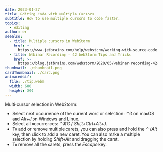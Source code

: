 ```yaml
---
date: 2023-01-27
title: Editing Code with Multiple Cursors
subtitle: How to use multiple cursors to code faster.
topics:
  - editing
author: er
seealso:
  - title: Multiple cursors in WebStorm
    href: >-
      https://www.jetbrains.com/help/webstorm/working-with-source-code.html#multiple_cursor
  - title: Webinar Recording - 42 WebStorm Tips and Tricks
    href: >-
      https://blog.jetbrains.com/webstorm/2020/05/webinar-recording-42-webstorm-tips-and-tricks/
thumbnail: ./thumbnail.png
cardThumbnail: ./card.png
animatedGif:
  file: ./tip.webm
  width: 600
  height: 300
---
```


Multi-cursor selection in WebStorm:

- Select next occurrence of the current word or selection: _⌃G_ on macOS and _Alt+J_ on Windows and Linux.
- Select all occurrences: _⌃⌘G_ / _Shift+Ctrl+Alt+J_.
- To add or remove multiple carets, you can also press and hold the _⌃_ /_Alt_ key, then click to add a new caret. You can also make a multiple selection by holding _Shift+Alt_ and dragging the caret.
- To remove all the carets, press the _Escape_ key.
